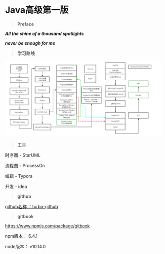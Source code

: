 # Java高级第一版

> **Preface**

***All the shine of a thousand spotlights***

***never be enough for me***

> **学习路线**

![Java Way](assest/image-20211207140945509.png)

> 工具

时序图 - StarUML

流程图 - ProcessOn

编辑 - Typora

开发 - idea



> **github**

[github名称 ：turbo-github](https://github.com/turboYuu/java-advanced-gitbook)



> **gitbook**

https://www.npmjs.com/package/gitbook

npm版本： 6.4.1

node版本： v10.14.0